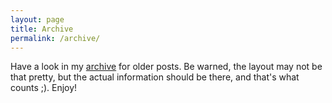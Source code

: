 ```yaml
---
layout: page
title: Archive
permalink: /archive/
---
```


Have a look in my [archive](../blog/archives/index.html) for older posts. Be warned, the layout may not be that pretty, but the actual information should be there, and that's what counts ;). Enjoy!
